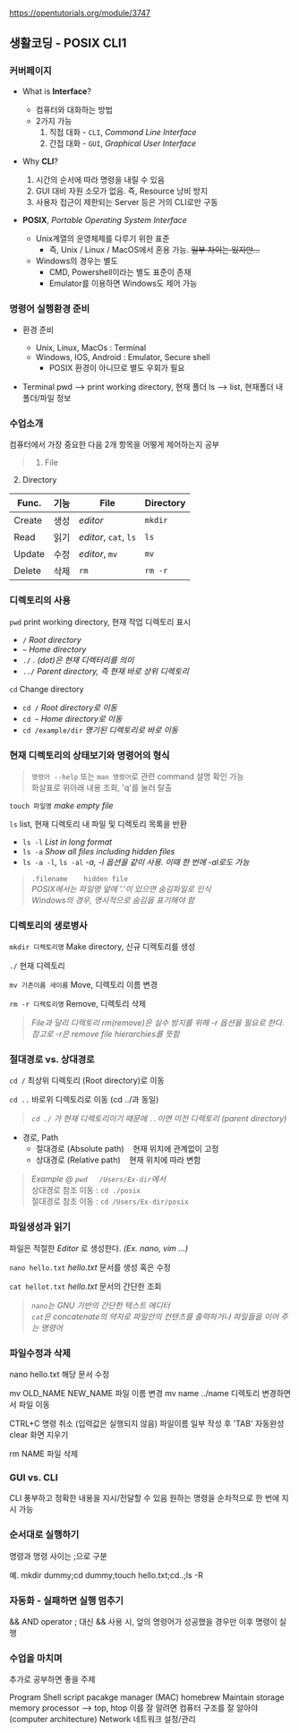 ﻿https://opentutorials.org/module/3747

## 생활코딩 - POSIX CLI1

### 커버페이지

* What is **Interface**?
	* 컴퓨터와 대화하는 방법
	* 2가지 가능
		1. 직접 대화 - `CLI`, *Command Line Interface*
		2. 간접 대화 - `GUI`, *Graphical User Interface*


* Why **CLI**?
	1. 시간의 순서에 따라 명령을 내릴 수 있음
	2. GUI 대비 자원 소모가 없음. 즉, Resource 낭비 방지
	3. 사용자 접근이 제한되는 Server 등은 거의 CLI로만 구동


* **POSIX**, *Portable Operating System Interface*
	* Unix계열의 운영체제를 다루기 위한 표준
		* 즉, Unix / Linux / MacOS에서 혼용 가능. ~~일부 차이는 있지만...~~
	* Windows의 경우는 별도
		* CMD, Powershell이라는 별도 표준이 존재
		* Emulator를 이용하면 Windows도 제어 가능


### 명령어 실행환경 준비

* 환경 준비
	* Unix, Linux, MacOs : Terminal
	*	Windows, IOS, Android : Emulator, Secure shell
		* POSIX 환경이 아니므로 별도 우회가 필요

* Terminal
	pwd --> print working directory, 현재 폴더
	ls --> list, 현재폴더 내 폴더/파일 정보


### 수업소개

컴퓨터에서 가장 중요한 다음 2개 항목을 어떻게 제어하는지 공부

> 1. File   
2. Directory

|Func.|기능| File | Directory |
|---|---|---|---|
|Create |생성 |*editor* |`mkdir` |
|Read |읽기 |*editor*, `cat`, `ls` |`ls` |
|Update |수정 |*editor*, `mv` |`mv` |
|Delete |삭제 |`rm` |`rm -r` |


### 디렉토리의 사용

`pwd` print working directory, 현재 작업 디렉토리 표시
* `/` 	*Root directory*
* `~`	*Home directory*
* `./`	*. (dot)은 현재 디렉터리를 의미*
* `../`	*Parent directory, 즉 현재 바로 상위 디렉토리*

`cd`	Change directory
* `cd /` *Root directory로 이동*
* `cd ~` *Home directory로 이동*
* `cd /example/dir` *명기된 디렉토리로 바로 이동*


### 현재 디렉토리의 상태보기와 명령어의 형식

> `명령어 --help` 또는 `man 명령어`로 관련 command 설명 확인 가능   
화살표로 위아래 내용 조회, 'q'를 눌러 탈출

`touch 파일명`	*make empty file*

`ls`	list, 현재 디렉토리 내 파일 및 디렉토리 목록을 반환
* `ls -l`	*List in long format*
* `ls -a`	*Show all files including hidden files*
* `ls -a -l`, `ls -al` *-a, -l 옵션을 같이 사용. 이때 한 번에 -al로도 가능*

> `.filename	hidden file`   
*POSIX에서는 파일명 앞에 '.'이 있으면 숨김파일로 인식   
Windows의 경우, 명시적으로 숨김을 표기해야 함*


### 디렉토리의 생로병사

`mkdir 디렉토리명`	Make directory, 신규 디렉토리를 생성

`./` 현재 디렉토리

`mv 기존이름 새이름`	Move, 디렉토리 이름 변경

`rm -r 디렉토리명`	Remove, 디렉토리 삭제

> *File과 달리 디렉토리 rm(remove)은 실수 방지를 위해 -r 옵션을 필요로 한다. 참고로 -r은 remove file hierarchies를 뜻함*


### 절대경로 vs. 상대경로

`cd /`	최상위 디렉토리 (Root directory)로 이동

`cd ..`	바로위 디렉토리로 이동 (cd ../과 동일)   
> *`cd ./` 가 현재 디렉토리이기 때문에 `..`이면 이전 디렉토리 (parent directory)*

* 경로, Path
	* 절대경로 (Absolute path)&nbsp;&nbsp;&nbsp;&nbsp;현재 위치에 관계없이 고정
	* 상대경로 (Relative path)&nbsp;&nbsp;&nbsp;&nbsp;현재 위치에 따라 변함

> *Example @ `pwd	/Users/Ex-dir`에서*   
상대경로 참조 이동 :  `cd ./posix`		   
절대경로 참조 이동 :  `cd /Users/Ex-dir/posix`


### 파일생성과 읽기

파일은 적절한 *Editor* 로 생성한다. *(Ex. nano, vim ...)*

`nano hello.txt`	*hello.txt* 문서를 생성 혹은 수정

`cat hellot.txt`	*hello.txt* 문서의 간단한 조회

> *`nano`는 GNU 기반의 간단한 텍스트 에디터*   
> *`cat`은 concatenate의 약자로 파일안의 컨텐츠를 출력하거나 파일들을 이어 주는 명령어*


### 파일수정과 삭제

nano hello.txt	해당 문서 수정

mv OLD_NAME NEW_NAME	파일 이름 변경
mv name ../name		디렉토리 변경하면서 파일 이동

CTRL+C		명령 취소 (입력값은 실행되지 않음)
파일이름 일부 작성 후 'TAB'	자동완성
clear	화면 지우기

rm NAME		파일 삭제

### GUI vs. CLI

CLI	풍부하고 정확한 내용을 지시/전달할 수 있음
	원하는 명령을 순차적으로 한 번에 지시 가능

### 순서대로 실행하기

명령과 명령 사이는 ;으로 구분

예. mkdir dummy;cd dummy;touch hello.txt;cd..;ls -R

### 자동화 - 실패하면 실행 멈추기

&& 	AND operator
	; 대신 && 사용 시, 앞의 명령어가 성공했을 경우만 이후 명령이 실행

### 수업을 마치며

추가로 공부하면 좋을 주제

Program		Shell script
pacakge manager	(MAC) homebrew
Maintain	storage memory processor --> top, htop
		이를 잘 알려면 컴퓨터 구조를 잘 알아야 (computer architecture)
Network		네트워크 설정/관리
